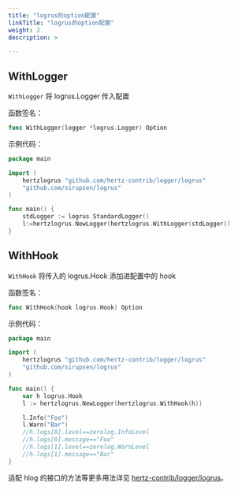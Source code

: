 ```yaml
---
title: "logrus的option配置"
linkTitle: "logrus的option配置"
weight: 2
description: >

---
```


## WithLogger
`WithLogger` 将 logrus.Logger 传入配置

函数签名：
```go
func WithLogger(logger *logrus.Logger) Option 
```

示例代码：
```go
package main

import (
    hertzlogrus "github.com/hertz-contrib/logger/logrus"
    "github.com/sirupsen/logrus"
)

func main() {
    stdLogger := logrus.StandardLogger()
    l:=hertzlogrus.NewLogger(hertzlogrus.WithLogger(stdLogger))
}
```

## WithHook
`WithHook` 将传入的 logrus.Hook 添加进配置中的 hook

函数签名：
```go
func WithHook(hook logrus.Hook) Option 
```

示例代码：
```go
package main

import (
    hertzlogrus "github.com/hertz-contrib/logger/logrus"
    "github.com/sirupsen/logrus"
)

func main() {
    var h logrus.Hook
    l := hertzlogrus.NewLogger(hertzlogrus.WithHook(h))

    l.Info("Foo")
    l.Warn("Bar")
    //h.logs[0].level==zerolog.InfoLevel
    //h.logs[0].message=="Foo"
    //h.logs[1].level==zerolog.WarnLevel
    //h.logs[1].message=="Bar"
}

```

适配 hlog 的接口的方法等更多用法详见 [hertz-contrib/logger/logrus](https://github.com/hertz-contrib/logger/tree/main/logrus)。
